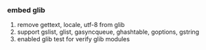 ### embed glib
1. remove gettext, locale, utf-8 from glib
2. support gslist, glist, gasyncqueue, ghashtable, goptions, gstring
3. enabled glib test for verify glib modules